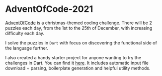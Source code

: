 # AdventOfCode-2021

[AdventOfCode](https://adventofcode.com/2021) is a christmas-themed coding challenge. There will be 2 puzzles each day, from the 1st to the 25th of December, with increasing difficulty each day.

I solve the puzzles in `Dart` with focus on discovering the functional side of the language further.

I also created a handy starter project for anyone wanting to try the challenges in Dart. You can find it [here](https://github.com/S-ecki/AdventOfCode-Starter-Dart). It includes automatic input file download + parsing, boilerplate generation and helpful utility methods.

